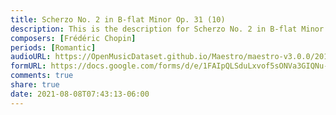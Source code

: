 ```yaml
---
title: Scherzo No. 2 in B-flat Minor Op. 31 (10)
description: This is the description for Scherzo No. 2 in B-flat Minor Op. 31 by Frédéric Chopin
composers: [Frédéric Chopin]
periods: [Romantic]
audioURL: https://OpenMusicDataset.github.io/Maestro/maestro-v3.0.0/2017/MIDI-Unprocessed_062_PIANO062_MID--AUDIO-split_07-07-17_Piano-e_2-07_wav--4.midi
formURL: https://docs.google.com/forms/d/e/1FAIpQLSduLxvof5sONVa3GIQNu-K9J5E1soqkEq20-A3TvmE8R2JHyA/viewform
comments: true
share: true
date: 2021-08-08T07:43:13-06:00
---
```

